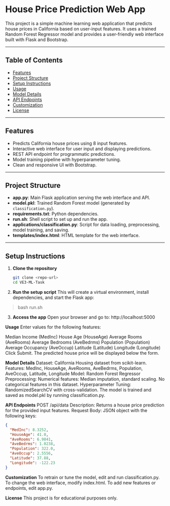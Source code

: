# House Price Prediction Web App

This project is a simple machine learning web application that predicts house prices in California based on user-input features. It uses a trained Random Forest Regressor model and provides a user-friendly web interface built with Flask and Bootstrap.

---

## Table of Contents

- [Features](#features)
- [Project Structure](#project-structure)
- [Setup Instructions](#setup-instructions)
- [Usage](#usage)
- [Model Details](#model-details)
- [API Endpoints](#api-endpoints)
- [Customization](#customization)
- [License](#license)

---

## Features

- Predicts California house prices using 8 input features.
- Interactive web interface for user input and displaying predictions.
- REST API endpoint for programmatic predictions.
- Model training pipeline with hyperparameter tuning.
- Clean and responsive UI with Bootstrap.

---

## Project Structure

- **app.py**: Main Flask application serving the web interface and API.
- **model.pkl**: Trained Random Forest model (generated by `classification.py`).
- **requirements.txt**: Python dependencies.
- **run.sh**: Shell script to set up and run the app.
- **applications/classification.py**: Script for data loading, preprocessing, model training, and saving.
- **templates/index.html**: HTML template for the web interface.

---

## Setup Instructions

1. **Clone the repository**  
   ```sh
   git clone <repo-url>
   cd VE3-ML-Task
    ```
2. **Run the setup script**
This will create a virtual environment, install dependencies, and start the Flask app:
 > bash run.sh

3. **Access the app**
Open your browser and go to:
http://localhost:5000

**Usage**
Enter values for the following features:

Median Income (MedInc)
House Age (HouseAge)
Average Rooms (AveRooms)
Average Bedrooms (AveBedrms)
Population (Population)
Average Occupancy (AveOccup)
Latitude (Latitude)
Longitude (Longitude)
Click Submit.
The predicted house price will be displayed below the form.

**Model Details**
Dataset: California Housing dataset from scikit-learn.
Features:
MedInc, HouseAge, AveRooms, AveBedrms, Population, AveOccup, Latitude, Longitude
Model: Random Forest Regressor
Preprocessing:
Numerical features: Median imputation, standard scaling.
No categorical features in this dataset.
Hyperparameter Tuning: RandomizedSearchCV with cross-validation.
The model is trained and saved as model.pkl by running classification.py.

**API Endpoints**
POST /api/data
Description: Returns a house price prediction for the provided input features.
Request Body: JSON object with the following keys:

```json
{
  "MedInc": 8.3252,
  "HouseAge": 41.0,
  "AveRooms": 6.9841,
  "AveBedrms": 1.0238,
  "Population": 322.0,
  "AveOccup": 2.5556,
  "Latitude": 37.88,
  "Longitude": -122.23
}
```
**Customization**
To retrain or tune the model, edit and run classification.py.
To change the web interface, modify index.html.
To add new features or endpoints, edit app.py.

**License**
This project is for educational purposes only.